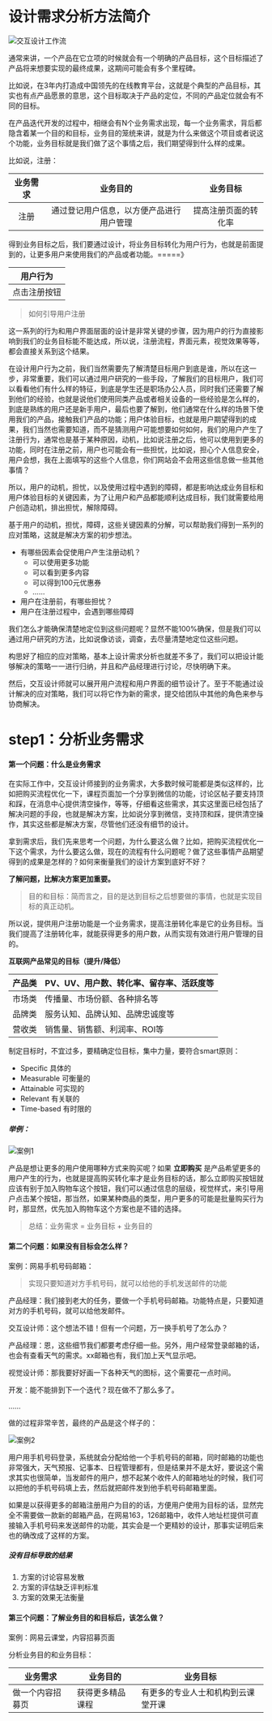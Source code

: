 # 设计需求分析方法简介
![交互设计工作流](img2.png "交互设计工作流")

通常来讲，一个产品在它立项的时候就会有一个明确的产品目标，这个目标描述了产品将来想要实现的最终成果，这期间可能会有多个里程碑。

比如说，在3年内打造成中国领先的在线教育平台，这就是个典型的产品目标，其实也有点产品愿景的意思，这个目标取决于产品的定位，不同的产品定位就会有不同的目标。

在产品迭代开发的过程中，相继会有N个业务需求出现，每一个业务需求，背后都隐含着某一个目的和目标，业务目的笼统来讲，就是为什么来做这个项目或者说这个功能，业务目标就是我们做了这个事情之后，我们期望得到什么样的成果。

比如说，注册：

| 业务需求 | 业务目的 | 业务目标 |
|:---:|:---:|:---:|
| 注册 | 通过登记用户信息，以方便产品进行用户管理 | 提高注册页面的转化率 |

得到业务目标之后，我们要通过设计，将业务目标转化为用户行为，也就是前面提到的，让更多用户来使用我们的产品或者功能。=====》

| 用户行为 |
|:---:|
| 点击注册按钮 |

> 如何引导用户注册

这一系列的行为和用户界面层面的设计是非常关键的步骤，因为用户的行为直接影响到我们的业务目标能不能达成，所以说，注册流程，界面元素，视觉效果等等，都会直接关系到这个结果。

在设计用户行为之前，我们当然需要先了解清楚目标用户到底是谁，所以在这一步，非常重要，我们可以通过用户研究的一些手段，了解我们的目标用户，我们可以看看他们有什么样的特征，到底是学生还是职场办公人员，同时我们还需要了解到他们的经验，也就是说他们使用同类产品或者相关设备的一些经验是怎么样的，到底是熟练的用户还是新手用户，最后也要了解到，他们通常在什么样的场景下使用我们的产品，接触我们产品的功能；用户体验目标，也就是用户期望得到的成果，我们当然也需要知道，而不是猜测用户可能想要如何如何，我们的用户产生了注册行为，通常也是基于某种原因，动机，比如说注册之后，他可以使用到更多的功能，同时在注册之前，用户也可能会有一些担忧，比如说，担心个人信息安全，用户会想，我在上面填写的这些个人信息，你们网站会不会用这些信息做一些其他事情？

所以，用户的动机，担忧，以及使用过程中遇到的障碍，都是影响达成业务目标和用户体验目标的关键因素，为了让用户和产品都能顺利达成目标，我们就需要给用户创造动机，排出担忧，解除障碍。

基于用户的动机，担忧，障碍，这些关键因素的分解，可以帮助我们得到一系列的应对策略，这就是解决方案的初步想法。

- 有哪些因素会促使用户产生注册动机？
  - 可以使用更多功能
  - 可以看到更多内容
  - 可以得到100元优惠券
  - ……
- 用户在注册前，有哪些担忧？
- 用户在注册过程中，会遇到哪些障碍

我们怎么才能确保清楚地定位到这些问题呢？显然不能100%确保，但是我们可以通过用户研究的方法，比如说像访谈，调查，去尽量清楚地定位这些问题。

构思好了相应的应对策略，基本上设计需求分析也就差不多了，我们可以把设计能够解决的策略一一进行归纳，并且和产品经理进行讨论，尽快明确下来。

然后，交互设计师就可以展开用户流程和用户界面的细节设计了。至于不能通过设计解决的应对策略，我们可以将它作为新的需求，提交给团队中其他的角色来参与协商解决。

# step1：分析业务需求
#### 第一个问题：什么是业务需求
在实际工作中，交互设计师接到的业务需求，大多数时候可能都是类似这样的，比如把购买流程优化一下，课程页面加一个分享到微信的功能，讨论区帖子要支持顶和踩，在消息中心提供清空操作，等等，仔细看这些需求，其实这里面已经包括了解决问题的手段，也就是解决方案，比如说分享到微信，支持顶和踩，提供清空操作，其实这些都是解决方案，尽管他们还没有细节的设计。

拿到需求后，我们先来思考一个问题，为什么要这么做？比如，把购买流程优化一下这个需求，为什么要这么做，现在的流程有什么问题呢？做了这些事情产品期望得到的成果是怎样的？如何来衡量我们的设计方案到底好不好？

__了解问题，比解决方案更加重要。__

> 目的和目标：简而言之，目的是达到目标之后想要做的事情，也就是实现目标的真正动机。

所以说，提供用户注册功能是一个业务需求，提高注册转化率是它的业务目标。当我们提高了注册转化率，就能获得更多的用户数，从而实现有效进行用户管理的目的。

__互联网产品常见的目标（提升/降低）__

|产品类|PV、UV、用户数、转化率、留存率、活跃度等|
|---|---|
|市场类|传播量、市场份额、各种排名等|
|品牌类|服务认知、品牌认知、品牌忠诚度等|
|营收类|销售量、销售额、利润率、ROI等|

制定目标时，不宜过多，要精确定位目标，集中力量，要符合smart原则：
- Specific 具体的
- Measurable 可衡量的
- Attainable 可实现的
- Relevant 有关联的
- Time-based 有时限的

##### 举例：
![案例1](anli1.png "案例1")

产品是想让更多的用户使用哪种方式来购买呢？如果 __立即购买__ 是产品希望更多的用户产生的行为，也就是提高购买转化率才是业务目标的话，那么立即购买按钮就应该有别于加入购物车这个按钮，我们可以通过信息的层级，视觉样式，来引导用户点击某个按钮，那当然，如果某种商品的类型，用户更多的可能是批量购买行为时，那显然，优先加入购物车这个方案也是不错的选择。

> 总结：业务需求 = 业务目标 + 业务目的

#### 第二个问题：如果没有目标会怎么样？
案例：网易手机号码邮箱：

> 实现只要知道对方手机号码，就可以给他的手机发送邮件的功能

产品经理：我们接到老大的任务，要做一个手机号码邮箱。功能特点是，只要知道对方的手机号码，就可以给他发邮件。

交互设计师：这个想法不错！但有一个问题，万一换手机号了怎么办？

产品经理：恩，这些细节我们都要考虑仔细一些。另外，用户经常登录邮箱的话，也会有查看天气的需求。xx邮箱也有，我们加上天气显示吧。

视觉设计师：那我要好好画一下各种天气的图标，这个需要花一点时间。

开发：能不能排到下一个迭代？现在做不了那么多了。

……

做的过程非常辛苦，最终的产品是这个样子的：

![案例2](anli2.png "案例2")

用户用手机号码登录，系统就会分配给他一个手机号码的邮箱，同时邮箱的功能也非常强大，天气预报、记事本、日程管理都有，但是结果并不是太好，要说这个需求其实也很简单，当发邮件的用户，想不起某个收件人的邮箱地址的时候，我们可以把他的手机号码填上去，然后就把邮件发到他手机号码邮箱里面。

如果是以获得更多的邮箱注册用户为目的的话，方便用户使用为目标的话，显然完全不需要做一款新的邮箱产品，在网易163，126邮箱中，收件人地址栏提供可直接输入手机号码来发送邮件的功能，其实会是一个更精妙的设计，那事实证明后来也的确改成了这样的方案。

##### 没有目标导致的结果
1. 方案的讨论容易发散
2. 方案的评估缺乏评判标准
3. 方案的效果无法衡量

#### 第三个问题：了解业务目的和目标后，该怎么做？
案例：网易云课堂，内容招募页面

分析业务目的和业务目标：

|业务需求|业务目的|业务目标|
|---|---|---|
|做一个内容招募页|获得更多精品课程|有更多的专业人士和机构到云课堂开课|
